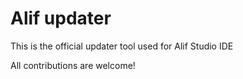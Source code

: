 # Alif updater
This is the official updater tool used for Alif Studio IDE

All contributions are welcome!

